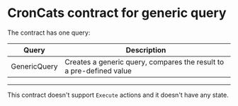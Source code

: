 # CronCats contract for generic query

The contract has one query:

| Query                 | Description                                                         |
| --------------------- | ------------------------------------------------------------------- |
| GenericQuery          | Сreates a generic query, compares the result to a pre-defined value |

*** 

This contract doesn't support `Execute` actions and it doesn't have any state.

